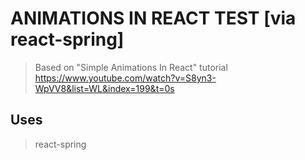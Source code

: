 # ANIMATIONS IN REACT TEST [via react-spring]

> Based on "Simple Animations In React" tutorial https://www.youtube.com/watch?v=S8yn3-WpVV8&list=WL&index=199&t=0s

## Uses
> react-spring
